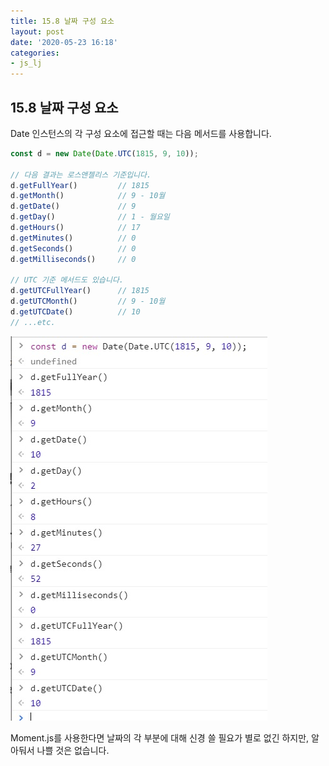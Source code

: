 ```yaml
---
title: 15.8 날짜 구성 요소
layout: post
date: '2020-05-23 16:18'
categories:
- js_lj
---
```


## 15.8 날짜 구성 요소

Date 인스턴스의 각 구성 요소에 접근할 때는 다음 메서드를 사용합니다.

```javascript
const d = new Date(Date.UTC(1815, 9, 10));

// 다음 결과는 로스앤젤리스 기준입니다.
d.getFullYear()         // 1815
d.getMonth()            // 9 - 10월
d.getDate()             // 9
d.getDay()              // 1 - 월요일
d.getHours()            // 17
d.getMinutes()          // 0
d.getSeconds()          // 0
d.getMilliseconds()     // 0

// UTC 기준 메서드도 있습니다.
d.getUTCFullYear()      // 1815
d.getUTCMonth()         // 9 - 10월
d.getUTCDate()          // 10
// ...etc.
```

![](/static/img/learningjs/image141.jpg)

Moment.js를 사용한다면 날짜의 각 부분에 대해 신경 쓸 필요가 별로 없긴 하지만, 
알아둬서 나쁠 것은 없습니다.